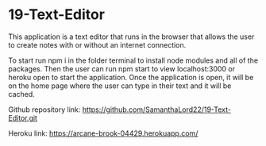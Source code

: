 # 19-Text-Editor
This application is a text editor that runs in the browser that allows the user to create notes with or without an internet connection.

To start run npm i in the folder terminal to install node modules and all of the packages.
Then the user can run npm start to view localhost:3000 or heroku open to start the application. 
Once the application is open, it will be on the home page where the user can type in their text and it will be cached.

Github repository link:
https://github.com/SamanthaLord22/19-Text-Editor.git

Heroku link:
https://arcane-brook-04429.herokuapp.com/
